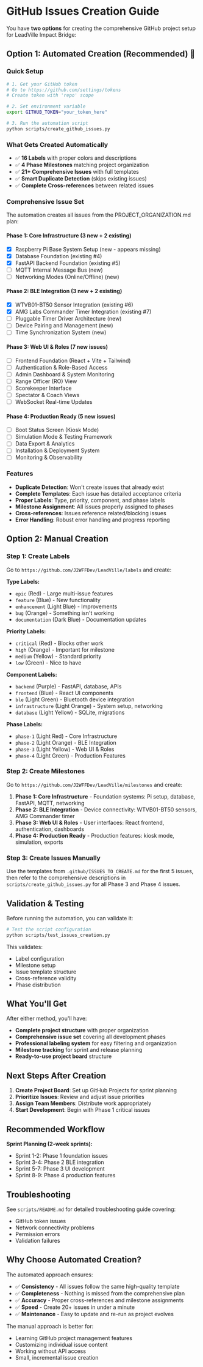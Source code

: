 # GitHub Issues Creation Guide

You have **two options** for creating the comprehensive GitHub project setup for LeadVille Impact Bridge:

## Option 1: Automated Creation (Recommended) 🚀

### Quick Setup
```bash
# 1. Get your GitHub token
# Go to https://github.com/settings/tokens
# Create token with 'repo' scope

# 2. Set environment variable
export GITHUB_TOKEN="your_token_here"

# 3. Run the automation script
python scripts/create_github_issues.py
```

### What Gets Created Automatically
- ✅ **16 Labels** with proper colors and descriptions
- ✅ **4 Phase Milestones** matching project organization
- ✅ **21+ Comprehensive Issues** with full templates
- ✅ **Smart Duplicate Detection** (skips existing issues)
- ✅ **Complete Cross-references** between related issues

### Comprehensive Issue Set
The automation creates all issues from the PROJECT_ORGANIZATION.md plan:

#### Phase 1: Core Infrastructure (3 new + 2 existing)
- [x] Raspberry Pi Base System Setup (new - appears missing)
- [x] Database Foundation (existing #4)
- [x] FastAPI Backend Foundation (existing #5) 
- [ ] MQTT Internal Message Bus (new)
- [ ] Networking Modes (Online/Offline) (new)

#### Phase 2: BLE Integration (3 new + 2 existing)
- [x] WTVB01-BT50 Sensor Integration (existing #6)
- [x] AMG Labs Commander Timer Integration (existing #7)
- [ ] Pluggable Timer Driver Architecture (new)
- [ ] Device Pairing and Management (new)
- [ ] Time Synchronization System (new)

#### Phase 3: Web UI & Roles (7 new issues)
- [ ] Frontend Foundation (React + Vite + Tailwind)
- [ ] Authentication & Role-Based Access
- [ ] Admin Dashboard & System Monitoring
- [ ] Range Officer (RO) View
- [ ] Scorekeeper Interface
- [ ] Spectator & Coach Views
- [ ] WebSocket Real-time Updates

#### Phase 4: Production Ready (5 new issues)
- [ ] Boot Status Screen (Kiosk Mode)
- [ ] Simulation Mode & Testing Framework
- [ ] Data Export & Analytics
- [ ] Installation & Deployment System
- [ ] Monitoring & Observability

### Features
- **Duplicate Detection**: Won't create issues that already exist
- **Complete Templates**: Each issue has detailed acceptance criteria
- **Proper Labels**: Type, priority, component, and phase labels
- **Milestone Assignment**: All issues properly assigned to phases
- **Cross-references**: Issues reference related/blocking issues
- **Error Handling**: Robust error handling and progress reporting

## Option 2: Manual Creation

### Step 1: Create Labels
Go to `https://github.com/J2WFFDev/LeadVille/labels` and create:

**Type Labels:**
- `epic` (Red) - Large multi-issue features
- `feature` (Blue) - New functionality  
- `enhancement` (Light Blue) - Improvements
- `bug` (Orange) - Something isn't working
- `documentation` (Dark Blue) - Documentation updates

**Priority Labels:**
- `critical` (Red) - Blocks other work
- `high` (Orange) - Important for milestone
- `medium` (Yellow) - Standard priority
- `low` (Green) - Nice to have

**Component Labels:**
- `backend` (Purple) - FastAPI, database, APIs
- `frontend` (Blue) - React UI components
- `ble` (Light Green) - Bluetooth device integration
- `infrastructure` (Light Orange) - System setup, networking
- `database` (Light Yellow) - SQLite, migrations

**Phase Labels:**
- `phase-1` (Light Red) - Core Infrastructure
- `phase-2` (Light Orange) - BLE Integration  
- `phase-3` (Light Yellow) - Web UI & Roles
- `phase-4` (Light Green) - Production Features

### Step 2: Create Milestones
Go to `https://github.com/J2WFFDev/LeadVille/milestones` and create:

1. **Phase 1: Core Infrastructure** - Foundation systems: Pi setup, database, FastAPI, MQTT, networking
2. **Phase 2: BLE Integration** - Device connectivity: WTVB01-BT50 sensors, AMG Commander timer
3. **Phase 3: Web UI & Roles** - User interfaces: React frontend, authentication, dashboards
4. **Phase 4: Production Ready** - Production features: kiosk mode, simulation, exports

### Step 3: Create Issues Manually
Use the templates from `.github/ISSUES_TO_CREATE.md` for the first 5 issues, then refer to the comprehensive descriptions in `scripts/create_github_issues.py` for all Phase 3 and Phase 4 issues.

## Validation & Testing

Before running the automation, you can validate it:

```bash
# Test the script configuration
python scripts/test_issues_creation.py
```

This validates:
- Label configuration
- Milestone setup
- Issue template structure
- Cross-reference validity
- Phase distribution

## What You'll Get

After either method, you'll have:
- **Complete project structure** with proper organization
- **Comprehensive issue set** covering all development phases
- **Professional labeling system** for easy filtering and organization
- **Milestone tracking** for sprint and release planning
- **Ready-to-use project board** structure

## Next Steps After Creation

1. **Create Project Board**: Set up GitHub Projects for sprint planning
2. **Prioritize Issues**: Review and adjust issue priorities
3. **Assign Team Members**: Distribute work appropriately  
4. **Start Development**: Begin with Phase 1 critical issues

## Recommended Workflow

**Sprint Planning (2-week sprints):**
- Sprint 1-2: Phase 1 foundation issues
- Sprint 3-4: Phase 2 BLE integration
- Sprint 5-7: Phase 3 UI development
- Sprint 8-9: Phase 4 production features

## Troubleshooting

See `scripts/README.md` for detailed troubleshooting guide covering:
- GitHub token issues
- Network connectivity problems
- Permission errors
- Validation failures

## Why Choose Automated Creation?

The automated approach ensures:
- ✅ **Consistency** - All issues follow the same high-quality template
- ✅ **Completeness** - Nothing is missed from the comprehensive plan
- ✅ **Accuracy** - Proper cross-references and milestone assignments
- ✅ **Speed** - Create 20+ issues in under a minute
- ✅ **Maintenance** - Easy to update and re-run as project evolves

The manual approach is better for:
- Learning GitHub project management features
- Customizing individual issue content
- Working without API access
- Small, incremental issue creation